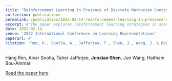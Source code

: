 ```yaml
---
title: "Reinforcement Learning in Presence of Discrete Markovian Context Evolution"
collection: publications
permalink: /publication/2022-02-14-reinforcement-learning-in-presence-of-discrete-markovian-context-evolution
excerpt: #'The paper explores reinforcement learning strategies in scenarios with discrete Markovian context evolution, presenting new insights and methodologies for handling changing contexts.'
date: 2022-02-14
venue: '2022 International Conference on Learning Representations'
paperurl: #''
citation: 'Ren, H., Sootla, A., Jafferjee, T., Shen, J., Wang, J. & Bou-Ammar, H. (2022). Reinforcement Learning in Presence of Discrete Markovian Context Evolution. In 2022 International Conference on Learning Representations.'
---
```

Hang Ren, Aivar Sootla, Taher Jafferjee, **Junxiao Shen**, Jun Wang, Haitham Bou-Ammar

[Read the paper here](https://browse.arxiv.org/pdf/2202.06557.pdf)